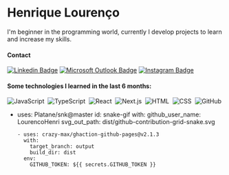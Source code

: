 # Henrique Lourenço

I'm beginner in the programming world, currently I develop projects to learn and increase my skills.

#### Contact

[![Linkedin Badge](https://img.shields.io/badge/-Henrique%20Lourenço-1261a0?style=flat&logo=Linkedin&logoColor=white&link=https://www.linkedin.com/in/henrique-lourenco/)](https://www.linkedin.com/in/henrique-lourenco/) 
[![Microsoft Outlook Badge](https://img.shields.io/badge/-henri.lourenco@outlook.com-1261a0?style=flat&logo=Gmail&logoColor=white&link=mailto:henri.lourenco@outlook.com)](mailto:henri.lourenco@outlook.com)
[![Instagram Badge](https://img.shields.io/badge/-@lourencohenri-1261a0?style=flat&labelColor=1261a0&logo=instagram&logoColor=white&link=https://www.instagram.com/lourencohenri/)](https://www.instagram.com/lourencohenri/) 

#### Some technologies I learned in the last 6 months:

![JavaScript](https://img.shields.io/badge/-JavaScript-1261a0?style=flat&logo=javascript&logoColor=white)&nbsp;
![TypeScript](https://img.shields.io/badge/-TypeScript-1261a0?style=flat&logo=TypeScript&logoColor=white)&nbsp;
![React](https://img.shields.io/badge/-React-1261a0?style=flat&logo=react&logoColor=white)&nbsp;
![Next.js](https://img.shields.io/badge/-Next.js-1261a0?style=flat&logo=Next.js&logoColor=white)&nbsp;
![HTML](https://img.shields.io/badge/-HTML-1261a0?style=flat&logo=HTML5&logoColor=white)&nbsp;
![CSS](https://img.shields.io/badge/-CSS-1261a0?style=flat&logo=CSS3&logoColor=white)&nbsp;
![GitHub](https://img.shields.io/badge/-GitHub-1261a0?style=flat&logo=github&logoColor=white)&nbsp;

- uses: Platane/snk@master
        id: snake-gif
        with:
          github_user_name: LourencoHenri
          svg_out_path: dist/github-contribution-grid-snake.svg

      - uses: crazy-max/ghaction-github-pages@v2.1.3
        with:
          target_branch: output
          build_dir: dist
        env:
          GITHUB_TOKEN: ${{ secrets.GITHUB_TOKEN }}
